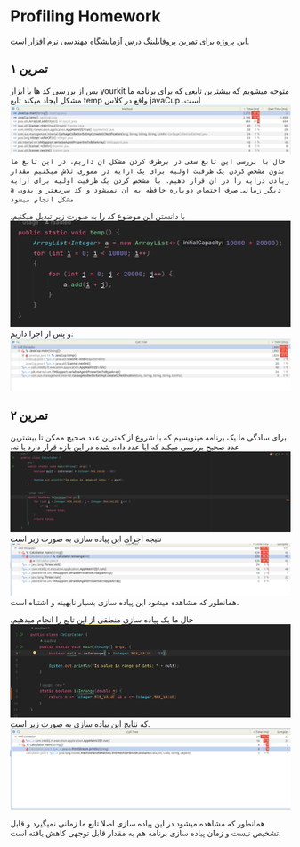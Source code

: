 # Profiling Homework
این پروژه برای تمرین پروفایلینگ درس آزمایشگاه مهندسی نرم افزار است.

## تمرین ۱
پس از بررسی کد ها با ابزار yourkit متوجه میشویم که بیشترین تابعی که برای برنامه ما مشکل ایجاد میکند تابع temp واقع در کلاس javaCup است.
![soft1.png](imgs%2Fsoft1.png)
`حال با بررسی این تابع سعی در برطرف کردن مشکل ان داریم. در این تابع ما بدون مشخص کردن یک ظرفیت اولیه برای یک ارایه در مموری تلاش میکنیم مقدار زیادی درایه را در ان قرار دهیم. با مشخص کردن یک ظرفیت اولیه برای ارایه a دیگر زمانی صرف اختصاص دوباره حافظه به ان نمیشود و کد سریعتر و بدون مشکل انجام میشود`

با دانستن این موضوع کد را به صورت زیر تبدیل میکنیم.
![soft2.png](imgs%2Fsoft2.png)
و پس از اجرا داریم:
![soft3.png](imgs%2Fsoft3.png)


## تمرین ۲
برای سادگی ما یک برنامه مینویسیم که با شروع از کمترین عدد صحیح ممکن تا بیشترین عدد صحیح بررسی میکند که ایا عدد داده شده در این بازه قرار دارد یا نه.
![soft5.png](imgs%2Fsoft5.png)
نتیجه اجرای این پیاده سازی به صورت زیر است
![soft4.png](imgs%2Fsoft4.png)
همانطور که مشاهده میشود این پیاده سازی بسیار نابهینه و اشتباه است.

حال ما یک پیاده سازی منطقی از این تابع را انجام میدهیم.
![soft7.png](imgs%2Fsoft7.png)
که نتایج این پیاده سازی به صورت زیر است.
![soft6.png](imgs%2Fsoft6.png)

همانطور که مشاهده میشود در این پیاده سازی اصلا تابع ما زمانی نمیگیرد و قابل تشخیص نیست و زمان پیاده سازی برنامه هم به مقدار قابل توجهی کاهش یافته است.

